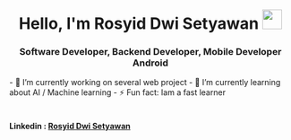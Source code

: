 <h1 align="center">Hello, I'm Rosyid Dwi Setyawan <img src="https://media.giphy.com/media/TEnXkcsHrP4YedChhA/giphy.gif" width="35"></h1>
<h3 align="center">Software Developer, Backend Developer, Mobile Developer Android</h3>
- 🔭 I’m currently working on several web project
- 🌱 I’m currently learning about AI / Machine learning
- ⚡ Fun fact: Iam a fast learner
<br><br>

<h4>Linkedin : <a href="https://www.linkedin.com/in/rosyid-dwi-setyawan-090683146/">Rosyid Dwi Setyawan</a></h4>

<!--
**rosyiddwisetyawan/rosyiddwisetyawan** is a ✨ _special_ ✨ repository because its `README.md` (this file) appears on your GitHub profile.

Here are some ideas to get you started:

- 🔭 I’m currently working on ...
- 🌱 I’m currently learning ...
- 👯 I’m looking to collaborate on ...
- 🤔 I’m looking for help with ...
- 💬 Ask me about ...
- 📫 How to reach me: ...
- 😄 Pronouns: ...
- ⚡ Fun fact: ...
-->
